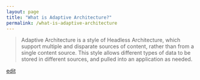 ```yaml
---
layout: page
title: "What is Adaptive Architecture?"
permalink: /what-is-adaptive-architecture
---
```


> Adaptive Architecture is a style of Headless Architecture, which support multiple and disparate sources of content, rather than from a single content source. This style allows different types of data to be stored in different sources, and pulled into an application as needed.

<p class="edit-term"><a href="https://github.com/and-digital/tech-definitions/blog/master/definitions/architecture-styles/adaptive-architecture.md">edit</a></p>
